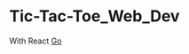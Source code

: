 # Tic-Tac-Toe_Web_Dev
With React
[Go](https://anuragdw710.github.io/Tic-Tac-Toe_Web_Dev/index.html)
